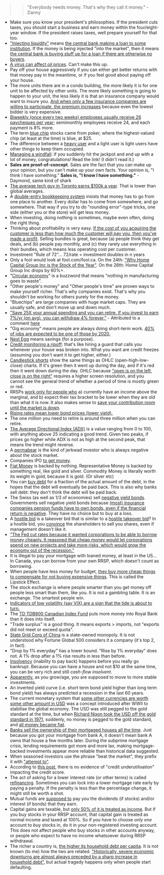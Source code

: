 
>> "Everybody needs money. That's why they call it money." - Danny

- Make sure you know your president's philosophies. If the president cuts taxes, you should start a business and earn money within the four/eight-year window. If the president raises taxes, well prepare yourself for that too.
- ["Injecting liquidity"](https://www.marketwatch.com/story/china-to-inject-173-billion-into-economy-to-cushion-expected-stock-shock-2020-02-02) means [the central bank making a loan to some institution](https://en.wikipedia.org/wiki/Injection_%28economics%29). If the money is being injected "into the market", then it means [the central bank is buying stuff up for a loan if there are otherwise no buyers](https://www.financialwisdomforum.org/forum/viewtopic.php?t=108381).
- [A virus can affect oil prices](https://oilprice.com/Energy/Energy-General/Why-The-Coronavirus-Is-A-Real-Threat-To-Oil-Markets.html). Can't make this up.
- Pay off your house aggressively if you can either get better returns with that money pay in the meantime, or if you feel good about paying off your house.
- The more units there are in a condo building, the more likely it is for one unit to be affected by other units. The more likely something is going to happen to your unit, the less likely it is that an insurance company would want to insure you. [And when only a few insurance companies are willing to participate, the premium increases](https://globalnews.ca/news/6237709/bc-strata-insurance-surge/) because even the lowest bidder is very expensive.
- [Biweekly (once every two weeks) employees usually receive 26 paycheques per year](https://smallbusiness.chron.com/difference-between-biweekly-semimonthly-payroll-23886.html); semimonthly employees receive 24, and each payment is 8% more.
- The term [blue chip](https://en.wikipedia.org/wiki/Blue_chip_%28stock_market%29) stocks came from poker, where the highest-valued chip (at least at the time) is blue, at \$25.
- The difference between a [heavy user](http://www.businessdictionary.com/definition/heavy-users.html) and a light user is light users have other things to keep them occupied.
- [Managing a windfall](https://www.bogleheads.org/wiki/Managing_a_windfall): if you suddenly hit the jackpot and end up with a lot of money, congratulations! Read the link! (I didn't read it.)
- **Sales are proof-of-concept**. Sales are the fact that you can make up your opinion, but you can't make up your own facts. Your opinion is, "I think I have something." **Sales is, "I know I have something."** - Daymond, same kind of shark
- [The average tech guy in Toronto earns \$100k a year](https://www.theglobeandmail.com/business/careers/article-tech-salary-growth-in-toronto-outpaces-most-global-hubs/). That is lower than global averages.
- A [double-entry bookkeeping system](https://en.wikipedia.org/wiki/Double-entry_bookkeeping_system) insists that money has to go from one place to another. Every dollar has to come from somewhere, and go somewhere. That way if you try to do "rounding error"-type tricks, one side (either you or the store) will get less money.
- When investing, doing nothing is sometimes, maybe even often, doing the right thing.
- Thinking about profitability is very easy. [If the cost of you acquiring the customer is less than how much the customer will pay you, then you've made a profit](https://www.youtube.com/watch?v=7bFFgrLSEXA). Selling bundles is great, because (a) people think they get deals, and (b) people pay monthly, and (c) they rarely use everything in their bundles, which means less operating cost per customer.
- Investment "Rule of 72"... 72/rate = investment doubles in n years
- Only a fool would look at fool.com/fool.ca. On the 24th: ["Why Home Capital Group Inc is the Stock of the Year"](http://www.fool.ca/2017/04/24/why-home-capital-group-inc-is-the-stock-of-the-year/). On the 26th: Home Capital Group Inc drops by 60%+.
- "[Circular economy](https://en.wikipedia.org/wiki/Circular_economy)" is a buzzword that means "nothing in manufacturing goes to waste".
- "Other people's money" and "Other people's time" are proven ways to make yourself richer. That's why companies exist. That's why you shouldn't be working for others purely for the money.
- "Bluechips" are large companies with huge market caps. They are usually safe, and don't move up and down much.
- ["Save 25X your annual spending and you can retire. If you invest to earn 7%/yr (on avg), you can withdraw 4% forever."](http://www.mrmoneymustache.com/2012/01/13/the-shockingly-simple-math-behind-early-retirement/) - Attributed to a comment [here](https://news.ycombinator.com/item?id=18128477)
- "Gig economy" means people are always doing short-term work. [40% of jobs are expected to be one of those by 2020.](https://whatis.techtarget.com/definition/gig-economy)
- [Nest Egg](http://www.investopedia.com/terms/n/nestegg.asp) means savings (for a purpose).
- [Credit monitoring a ripoff](https://www.youtube.com/watch?v=3DKnHgsyeS8): that's like hiring a guard that calls you whenever your house was broken into. What you want are credit freezes (assuming you don't want it to get higher, either.)
- [Candlestick _sharts_](https://en.wikipedia.org/wiki/Candlestick_chart) show the same things as OHLC (open-high-low-close) charts. If it's green then it went up during the day, and if it's red then it went down during the day. OHLC because ["open is on the left, close is on the right"](https://static.incrediblecharts.com/images/png_images/bar.png) requires a higher screen resolution, and you cannot see the general trend of whether a period of time is mostly green or red.
- RRSPs [work only for people who](https://retirehappy.ca/when-should-you-not-buy-an-rrsp/) a) currently have an income above the marginal, and b) expect their tax bracket to be lower when they are old than what it is now. It also makes sense to [save your contribution room until the market is down](http://www.moneysense.ca/save/retirement/surprising-truths-about-your-rrsp/).
- [Rising rates mean lower bond prices (lower yield).](http://www.cnbc.com/2017/03/15/what-to-do-with-your-bond-portfolio-as-fed-rates-rise.html)
- The one million you need to retire is around three million when you can retire.
- [The Average Directional Index (ADX)](http://www.investopedia.com/articles/trading/07/adx-trend-indicator.asp) is a value ranging from 0 to 100, with anything above 25 indicating a good trend. Given two peaks, if prices go higher while ADX is not as high at the second peak, that means the trend might reverse.
- A [permabear](http://www.davemanuel.com/investor-dictionary/permabear/) is the kind of jerkwad investor who is always negative about the stock market.
- Companies IPO [to get money](https://ca.finance.yahoo.com/news/why-do-companies-go-public-an-ipo-explainer-180911043.html).
- [Fiat Money](https://en.wikipedia.org/wiki/Fiat_money) is backed by nothing. Representative Money is backed by something real, like gold and silver. Commodity Money is literally worth its weight in gold, because it is gold. (Or silver etc)
- You can [buy debt](https://www.youtube.com/watch?v=hxUAntt1z2c) for a fraction of the actual amount of the debt, in the hopes that the debt will eventually be paid back. This is also why banks sell debt: they don't think the debt will be paid back.
- The Swiss (as well as 1/3 of economies) sell [negative yield bonds](https://www.ft.com/content/2ae4237a-2d3e-33dd-b9e0-120c4a93a29c). Governments sell negative yield bonds because [(most) insurance companies pension funds have to own bonds, even if the financial return is negative](https://www.investopedia.com/terms/n/negative-bond-yield.asp). They have no choice but to buy at a loss.
- A [hostile bid](https://www.investopedia.com/terms/h/hostile-bid.asp) is a takeover bid that is similar to a [hostile takeover bid](https://www.investopedia.com/terms/h/hostile-takeover-bid.asp)? In a hostile bid, you [convince](https://www.investopedia.com/terms/t/tenderoffer.asp) the shareholders to sell you shares, even if management doesn't like it.
- ["The Fed cut rates because it wanted corporations to be able to borrow money cheaply. It reasoned that cheap money would let corporations spend on new projects and take more risks, which would grow the economy out of the recession."](https://moneymorning.com/2017/02/17/warning-signs-a-stock-market-crash-is-coming/)
- It is illegal to pay your mortgage with loaned money, at least in the US... In Canada, you can borrow from your own RRSP, which doesn't count as borrowing.
- When people have less money for budget, [they buy more cheap things to compensate for not buying expensive things](https://www.theguardian.com/business/2017/jul/15/the-lipstick-effect-britons-treat-themselves-as-budgets-tighten). This is called the Lipstick Effect.
- The stock exchange is where people smarter than you get money off people less smart than them, like you. It is not a gambling table. It is an exchange. The smartest people win.
- [Indicators of low volatility (say VIX) are a sign that the tide is about to turn.](https://www.cnbc.com/2018/02/01/some-investors-are-worried-low-volatility-might-be-the-start-of-a-market-crash-heres-why.html)
- The [TD TDB900 Canadian Index Fund](https://www.tdassetmanagement.com/fundDetails.form?fundId=3261&lang=en) puts more money into Royal Bank than it does into itself.
- "Trade surplus" is a good thing. It means exports > imports, not "exports did not meet or exceed quota".
- [State Grid Corp of China](https://en.wikipedia.org/wiki/State_Grid_Corporation_of_China) is a state-owned monopoly. It is not understood why Fortune Global 500 considers it a company (it's top 2, in fact).
- "Drop by 1% everyday" has a lower bound. "Rise by 1% everyday" does not. A 1% drop after a 1% rise results in less than before.
- [Insolvency](https://en.wikipedia.org/wiki/Insolvency) (inability to pay back) happens before you really go bankrupt. Because you can have a house and not \$10 at the same time, you can be very rich and still _cash-flow insolvent_.
- [Apparently](https://www.reddit.com/r/AskReddit/comments/3y6hbd/what_is_totally_worth_its_risk/cyb3z33), as you grow/age, you are supposed to move to more stable investments.
- An inverted yield curve (i.e. short term bond yield higher than long term bond yield) has always predicted a recession in the last 60 years.
- The current monetary system that [some other currencies are worth some other amount in USD](https://www.youtube.com/watch?v=GNo7MDN5-0g) was a concept introduced after WWII to stabilise the global economy. The USD was still pegged to the gold standard at the time, but when [Richard Nixon took the USD off the gold standard in 1971](https://en.wikipedia.org/wiki/Nixon_shock), suddenly, no money is pegged to the gold standard, and [all money became fiat](https://en.wikipedia.org/wiki/Fiat_money#20th_century).
- [Banks sell the ownership of their mortgaged houses all the time](https://www.youtube.com/watch?v=GPOv72Awo68). Just because you got your mortgage from bank A, it doesn't mean bank A owns that house a few months later. During the subprime mortgage crisis, lending requirements got more and more lax, making mortgage-backed investments appear more reliable than historical data suggested.
- When seasoned investors use the phrase "beat the market", they prefix it with ["attempt to"](http://stockcharts.com/school/doku.php?id=chart_school:overview:why_analyze_securities).
- According to [this post](https://www.creditkarma.com/article/how-much-of-your-credit-should-you-use), there is no evidence of "credit underutilisation" impacting the credit score.
- The act of asking for a lower interest rate (or other terms) is called [refinancing](https://en.wikipedia.org/wiki/Refinancing). Sometimes you can lock into a lower mortgage rate early by paying a penalty. If the penalty is less than the percentage change, it might still be worth a shot.
- Mutual funds are [supposed to](https://www.investopedia.com/ask/answers/102715/do-mutual-funds-pay-dividends-or-interest.asp) pay you the dividends (if stocks) and/or interest (if bonds) that they earn.
- Capital gains are taxable, but [only 50% of it is treated as income](https://www.hrblock.ca/5-things-to-know-about-capital-gains/). But if you buy stocks in your RRSP account, that capital gain is treated as normal income and taxed at 100%. So if you have to choose *only one* account to buy stocks in, do it in your non-registered investing account. This does not affect people who buy stocks in other accounts anyway, or people who expect to have no income whatsoever during RRSP withdrawal.
- The richer a country is, [the higher its household debt per capita](https://en.wikipedia.org/wiki/List_of_countries_by_household_debt). It is not known (to me) how the two are related. ["Historically, severe economic downturns are almost always preceded by a sharp increase in household debt"](https://en.wikipedia.org/wiki/Household_debt), but actual tragedy happens only when people start defaulting.
